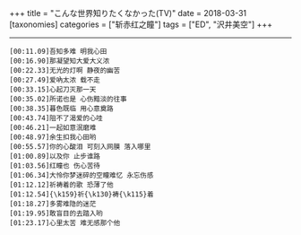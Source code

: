 +++
title = "こんな世界知りたくなかった(TV)"
date = 2018-03-31
[taxonomies]
categories = ["斩赤红之瞳"]
tags = ["ED", "沢井美空"]
+++

<div id="player"></div>
<script type="text/javascript" src="https://player.dogecloud.com/js/loader"></script>
<script type="text/javascript">
var player = new DogePlayer({
    container: document.getElementById('player'),
    userId: 1001,
    vcode: '72ae97c957e09516',
    autoPlay: false
});
</script>

<!-- more -->

---

<meting-js server="netease"	type="song"	id="29758107"/>

```lrc
[00:11.09]吾知多难 明我心田
[00:16.90]那凝望知大爱大义浓
[00:22.33]无光的灯啊 静夜的幽苦
[00:27.49]爱吶太浓 载不走
[00:33.15]心起刀灭那一天
[00:35.02]所诺也是 心伤黯淡的往事
[00:38.35]暮色既临 用心意奠路
[00:43.74]阻不了渴爱的心哇
[00:46.21]一起如意泯磨难
[00:48.97]余生扣我心田哟
[00:55.57]你的心酸泪 可刻入网膜 落入哪里
[01:00.89]以及你 止步谁路
[01:03.56]红瞳也 伤心苦待
[01:06.34]大怜你梦迷碎的空瞳难忆 永忘伤感
[01:12.12]祈祷着的歌 恐薄了他
[01:12.54]{\k159}祈{\k130}祷{\k115}着
[01:18.27]多雾难隐的迷茫
[01:19.95]敢盲目的去踏入哟
[01:23.17]心里太苦 难无感那个他
```
